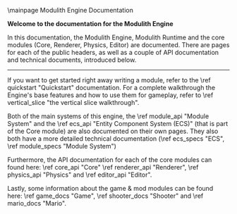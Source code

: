 \mainpage Modulith Engine Documentation

**Welcome to the documentation for the Modulith Engine**

In this documentation, the Modulith Engine, Modulith Runtime and the core modules (Core, Renderer, Physics, Editor) are documented.
There are pages for each of the public headers, as well as a couple of API documentation and technical documents, introduced below.

---

If you want to get started right away writing a module, refer to the \ref quickstart "Quickstart" documentation.
For a complete walkthrough the Engine's base features and how to use them for gameplay, refer to \ref vertical_slice "the vertical slice walkthrough".

Both of the main systems of this engine, the \ref module_api "Module System" and the \ref ecs_api "Entity Component System (ECS)" (that is part of the Core module) are also documented on their own pages.
They also both have a more detailed technical documentation (\ref ecs_specs "ECS", \ref module_specs "Module System")

Furthermore, the API documentation for each of the core modules can found here: \ref core_api "Core" \ref renderer_api "Renderer", \ref physics_api "Physics" and \ref editor_api "Editor".

Lastly, some information about the game & mod modules can be found here: \ref game_docs "Game", \ref shooter_docs "Shooter" and \ref mario_docs "Mario".
